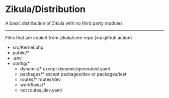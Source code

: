 # Zikula/Distribution

A basic distribution of Zikula with no third party modules

----

Files that are copied from zikula/core repo (via github action)
 - src/Kernel.php
 - public/*
 - .env
 - config/*
   - dynamic/* except dynamic/generated.yaml
   - packages/* except packages/dev or packages/test
   - routes/* routes/dev
   - workflows/*
   - not routes_dev.yaml
